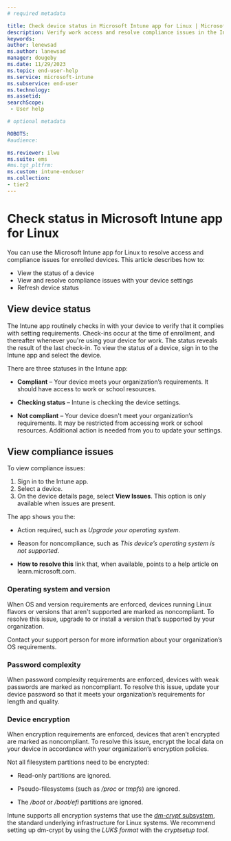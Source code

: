 ```yaml
---
# required metadata

title: Check device status in Microsoft Intune app for Linux | Microsoft Docs
description: Verify work access and resolve compliance issues in the Intune app for Linux. 
keywords: 
author: lenewsad
ms.author: lanewsad
manager: dougeby
ms.date: 11/29/2023
ms.topic: end-user-help
ms.service: microsoft-intune
ms.subservice: end-user
ms.technology:
ms.assetid: 
searchScope:
 - User help

# optional metadata

ROBOTS:  
#audience:

ms.reviewer: ilwu 
ms.suite: ems
#ms.tgt_pltfrm:
ms.custom: intune-enduser
ms.collection:
- tier2
---
```


# Check status in Microsoft Intune app for Linux 
You can use the Microsoft Intune app for Linux to resolve access and compliance issues for enrolled devices. This article describes how to:

* View the status of a device  
* View and resolve compliance issues with your device settings   
* Refresh device status 

## View device status  
The Intune app routinely checks in with your device to verify that it complies with setting requirements. Check-ins occur at the time of enrollment, and thereafter whenever you're using your device for work. The status reveals the result of the last check-in. To view the status of a device, sign in to the Intune app and select the device. 

There are three statuses in the Intune app:  

 * **Compliant** – Your device meets your organization’s requirements. It should have access to work or school resources.   

 * **Checking status** – Intune is checking the device settings.     

 * **Not compliant** – Your device doesn't meet your organization’s requirements. It may be restricted from accessing work or school resources. Additional action is needed from you to update your settings.  

## View compliance issues 

To view compliance issues: 

1. Sign in to the Intune app.
2. Select a device. 
3. On the device details page, select **View Issues**. This option is only available when issues are present. 

The app shows you the: 

  * Action required, such as *Upgrade your operating system*. 

  * Reason for noncompliance, such as *This device’s operating system is not supported*. 

  * **How to resolve this** link that, when available, points to a help article on learn.microsoft.com.  

### Operating system and version 
When OS and version requirements are enforced, devices running Linux flavors or versions that aren't supported are marked as noncompliant. To resolve this issue, upgrade to or install a version that’s supported by your organization.  

Contact your support person for more information about your organization’s OS requirements.  

### Password complexity 

When password complexity requirements are enforced, devices with weak passwords are marked as noncompliant. To resolve this issue, update your device password so that it meets your organization’s requirements for length and quality.  

### Device encryption  
When encryption requirements are enforced, devices that aren’t encrypted are marked as noncompliant. To resolve this issue, encrypt the local data on your device in accordance with your organization’s encryption policies. 

Not all filesystem partitions need to be encrypted:    

  * Read-only partitions are ignored. 

  * Pseudo-filesystems (such as */proc* or *tmpfs*) are ignored. 

  * The */boot* or */boot/efi* partitions are ignored.  

Intune supports all encryption systems that use the [*dm-crypt* subsystem](https://gitlab.com/cryptsetup/cryptsetup/-/wikis/DMCrypt), the standard underlying infrastructure for Linux systems. We recommend setting up dm-crypt by using the *LUKS format* with the *cryptsetup tool*.  
